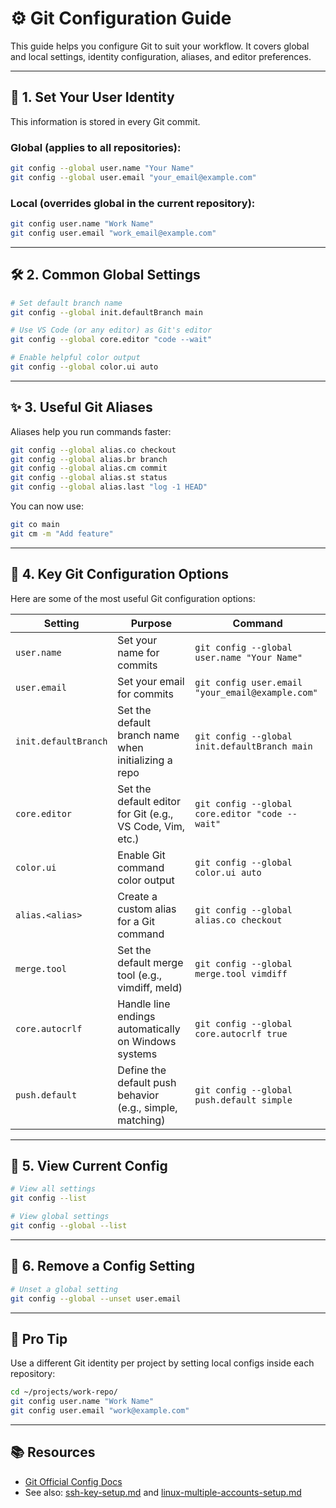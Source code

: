 # ⚙️ Git Configuration Guide

This guide helps you configure Git to suit your workflow. It covers global and local settings, identity configuration, aliases, and editor preferences.

---

## 🧾 1. Set Your User Identity

This information is stored in every Git commit.

### Global (applies to all repositories):

```bash
git config --global user.name "Your Name"
git config --global user.email "your_email@example.com"
```

### Local (overrides global in the current repository):

```bash
git config user.name "Work Name"
git config user.email "work_email@example.com"
```

---

## 🛠️ 2. Common Global Settings

```bash
# Set default branch name
git config --global init.defaultBranch main

# Use VS Code (or any editor) as Git's editor
git config --global core.editor "code --wait"

# Enable helpful color output
git config --global color.ui auto
```

---

## ✨ 3. Useful Git Aliases

Aliases help you run commands faster:

```bash
git config --global alias.co checkout
git config --global alias.br branch
git config --global alias.cm commit
git config --global alias.st status
git config --global alias.last "log -1 HEAD"
```

You can now use:

```bash
git co main
git cm -m "Add feature"
```

---

## 📜 4. Key Git Configuration Options

Here are some of the most useful Git configuration options:

| Setting            | Purpose                                                   | Command                                              |
|--------------------|-----------------------------------------------------------|-----------------------------------------------------|
| `user.name`        | Set your name for commits                                 | `git config --global user.name "Your Name"`         |
| `user.email`       | Set your email for commits                                | `git config user.email "your_email@example.com"`    |
| `init.defaultBranch` | Set the default branch name when initializing a repo    | `git config --global init.defaultBranch main`       |
| `core.editor`      | Set the default editor for Git (e.g., VS Code, Vim, etc.) | `git config --global core.editor "code --wait"`     |
| `color.ui`         | Enable Git command color output                           | `git config --global color.ui auto`                |
| `alias.<alias>`    | Create a custom alias for a Git command                   | `git config --global alias.co checkout`            |
| `merge.tool`       | Set the default merge tool (e.g., vimdiff, meld)          | `git config --global merge.tool vimdiff`           |
| `core.autocrlf`    | Handle line endings automatically on Windows systems      | `git config --global core.autocrlf true`           |
| `push.default`     | Define the default push behavior (e.g., simple, matching) | `git config --global push.default simple`          |

---

## 📁 5. View Current Config

```bash
# View all settings
git config --list

# View global settings
git config --global --list
```

---

## 🧹 6. Remove a Config Setting

```bash
# Unset a global setting
git config --global --unset user.email
```

---

## 💬 Pro Tip

Use a different Git identity per project by setting local configs inside each repository:

```bash
cd ~/projects/work-repo/
git config user.name "Work Name"
git config user.email "work@example.com"
```

---

## 📚 Resources

- [Git Official Config Docs](https://git-scm.com/docs/git-config)
- See also: [ssh-key-setup.md](./ssh-key-setup.md) and [linux-multiple-accounts-setup.md](./linux-multiple-accounts-setup.md)
